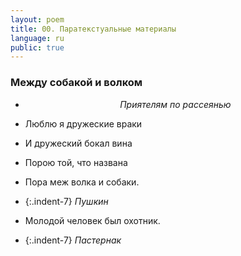 ```yaml
---
layout: poem
title: 00. Паратекстуальные материалы
language: ru
public: true
---
```

### Между собакой и волком

- <p style="text-align:center"><em>Приятелям по рассеянью</em></p>

- Люблю я дружеские враки
- И дружеский бокал вина
- Порою той, что названа
- Пора меж волка и собаки.
- {:.indent-7} *Пушкин*
                      
- Молодой человек был охотник.
- {:.indent-7} *Пастернак*
